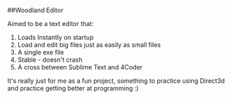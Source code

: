 ##Woodland Editor

Aimed to be a text editor that:
1. Loads Instantly on startup
2. Load and edit big files just as easily as small files
3. A single exe file
4. Stable - doesn't crash
5. A cross between Sublime Text and 4Coder

It's really just for me as a fun project, something to practice using Direct3d and practice getting better at programming :)